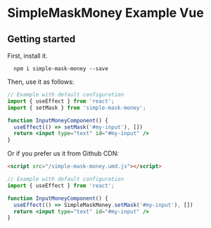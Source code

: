# SimpleMaskMoney Example Vue

## Getting started

First, install it.

```shell
  npm i simple-mask-money --save
```

Then, use it as follows:

```jsx
// Example with default configuration
import { useEffect } from 'react';
import { setMask } from 'simple-mask-money';

function InputMoneyComponent() {
  useEffect(() => setMask('#my-input'), [])
  return <input type="text" id="#my-input" />
}
```

Or if you prefer us it from Github CDN:
  
```html
<script src="/simple-mask-money.umd.js"></script>
```

```jsx
// Example with default configuration
import { useEffect } from 'react';

function InputMoneyComponent() {
  useEffect(() => SimpleMaskMoney.setMask('#my-input'), [])
  return <input type="text" id="#my-input" />
}
```
